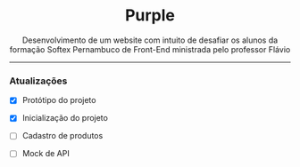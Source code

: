 <h1 align="center">Purple</h1>

<p align="center">Desenvolvimento de um website com intuito de desafiar os alunos da formação Softex Pernambuco de Front-End ministrada pelo professor Flávio</p>
<hr>

### Atualizações

- [x] Protótipo do projeto
- [x] Inicialização do projeto
- [ ] Cadastro de produtos
- [ ] Mock de API

